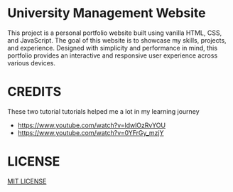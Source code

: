 # University Management Website

This project is a personal portfolio website built using vanilla HTML, CSS, and JavaScript. The goal of this website is to showcase my skills, projects, and experience. Designed with simplicity and performance in mind, this portfolio provides an interactive and responsive user experience across various devices.

# CREDITS

These two tutorial tutorials helped me a lot in my learning journey
* https://www.youtube.com/watch?v=ldwlOzRvYOU
* https://www.youtube.com/watch?v=0YFrGy_mzjY


# LICENSE

[MIT LICENSE](LICENSE)
